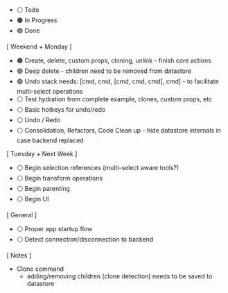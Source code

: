 * ⚪ Todo
* 🟠 In Progress
* 🟢 Done

[ Weekend + Monday ]

* 🟠 Create, delete, custom props, cloning, unlink - finish core actions
* 🟢 Deep delete - children need to be removed from datastore
* 🟢 Undo stack needs: [cmd, cmd, [cmd, cmd, cmd], cmd] - to facilitate multi-select operations
* ⚪ Test hydration from complete example, clones, custom props, etc
* ⚪ Basic hotkeys for undo/redo
* ⚪ Undo / Redo
* ⚪ Consolidation, Refactors, Code Clean up - hide datastore internals in case backend replaced

[ Tuesday + Next Week ]

* ⚪ Begin selection references (multi-select aware tools?)
* ⚪ Begin transform operations
* ⚪ Begin parenting
* ⚪ Begin UI

[ General ]
* ⚪ Proper app startup flow
* ⚪ Detect connection/disconnection to backend

[ Notes ]
* Clone command
    - adding/removing children (clone detection) needs to be saved to datastore